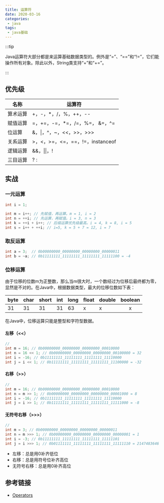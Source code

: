 ```yaml
---
title: 运算符
date: 2020-03-16
categories:
 - java
tags:
 - java基础
---
```


:::tip

Java运算符大部分都是来运算基础数据类型的。例外是“=”、“==”和“!=”，它们能操作所有对象。除此以外，String类支持“+”和“+=”。

:::

## 优先级

| 名称     | 运算符                           |
| -------- | -------------------------------- |
| 算术运算 | +，-，*，/，%，++，--            |
| 赋值运算 | =，+=，-=，*=，/=，%=， &=，^=   |
| 位运算   | &，\|，^，~，<<，>>，>>>         |
| 关系运算 | >，<，>=，<=，==，!=，instanceof |
| 逻辑运算 | &&，\|\|，!                      |
| 三目运算 | ? :                              |

## 实战

### 一元运算

```java
int i = 1;
        
int m = i++; // 先赋值，再运算。m = 1, i = 2
int n = ++i; // 先运算，再赋值。i = 3, n = 3
int k = ++i + i++; // 后缀运算优先级最高。i = 4, k = 8, i = 5
int s = i++ + ++i; // i=5, k = 5 + 7 = 12, i = 7
```

### 取反运算

```java
int a = 3; 	// 0b00000000_00000000_00000000_00000011
int b = ~a;	// 0b11111111_11111111_11111111_11111100 = -4
```

### 位移运算

由于位移的位数m为正整数，那么当m很大时，一个数经过为位移后最终都为零，显然是不对的。在Java中，根据数据类型，最大的位移位数如下表：

| **byte** | **char** | **short** | **int** | **long** | **float** | **double** | **boolean** |
| -------- | -------- | --------- | ------- | -------- | --------- | ---------- | :---------: |
| 31       | 31       | 31        | 31      | 63       | x         | x          |      x      |

在Java中，位移运算只能是整型和字符型数据。

#### 左移（<<）

```java
// 
int m = 16; // 0b00000000_00000000_00000000_00010000
int n = 16 << 1; // 0b00000000_00000000_00000000_00100000 = 32
int i = -16; // 0b11111111_11111111_11111111_11110000
int j = i << 1; // 0b11111111_11111111_11111111_11100000 = -32
```

#### 右移（>>）

```java
//
int m = 16; // 0b00000000_00000000_00000000_00010000
int n = m >> 1; // 0b00000000_00000000_00000000_00001000 = 8
int i = -16; // 0b11111111_11111111_11111111_11110000
int j = i >> 1; // 0b11111111_11111111_11111111_11111000 = -8
```

#### 无符号右移（>>>）

```java
//
int m = 3; // 0b00000000_00000000_00000000_00000011
int n = m >>> 1; // 0b00000000_00000000_00000000_00000001 = 1
int i = -3; // 0b11111111_11111111_11111111_11111101
int j = i >>> 1; // 0b01111111_11111111_11111111_11111110 = 2147483646
```

- 左移：总是用0补齐低位
- 右移：总是用符号位补齐高位
- 无符号右移：总是用0补齐高位

## 参考链接

- [Operators](https://docs.oracle.com/javase/tutorial/java/nutsandbolts/operators.html)